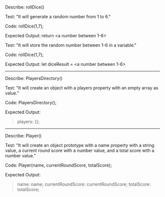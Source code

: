 Describe: rollDice()

Test: "It will generate a random number from 1 to 6."

Code:
rollDice(1,7);

Expected Output: return <a number between 1-6>


Test: "It will store the random number between 1-6 in a variable."

Code:
rollDice(1,7);

Expected Output: let diceResult = <a number between 1-6>

---------

Describe: PlayersDirectory()

Test: "It will create an object with a players property with an empty array as value."

Code:
PlayersDirectory();

Expected Output: 
> players: {};

---------

Describe: Player()

Test: "It will create an object prototype with a name property with a string value, a current round score with a number value, and a total score with a number value."

Code:
Player(name, currentRoundScore, totalScore);

Expected Output:
> name: name;
> currentRoundScore: currentRoundScore;
> totalScore: totalScore;
